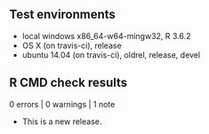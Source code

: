 ## Test environments
* local windows x86_64-w64-mingw32, R 3.6.2
* OS X (on travis-ci), release
* ubuntu 14.04 (on travis-ci), oldrel, release, devel

## R CMD check results

0 errors | 0 warnings | 1 note

* This is a new release.
